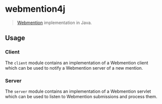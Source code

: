 # webmention4j

> [Webmention](https://www.w3.org/TR/webmention/) implementation in Java.

## Usage

### Client

The `client` module contains an implementation of a Webmention client which can be used to notify a Webmention server of a new mention.

### Server

The `server` module contains an implementation of a Webmention servlet which can be used to listen to Webmention submissions and process them.

